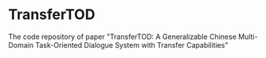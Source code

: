 # TransferTOD
The code repository of paper "TransferTOD: A Generalizable Chinese Multi-Domain Task-Oriented Dialogue System with Transfer Capabilities"
